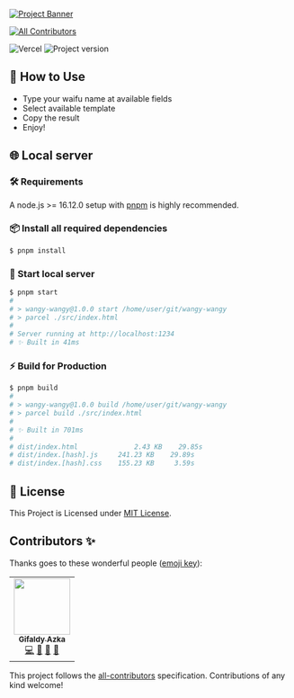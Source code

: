 [![Project Banner](https://cdn.upload.systems/uploads/8815ryAZ.png)](https://wangy.falcxxdev.ml)
<!-- ALL-CONTRIBUTORS-BADGE:START - Do not remove or modify this section -->
[![All Contributors](https://img.shields.io/badge/all_contributors-1-orange.svg?style=flat-square)](#contributors-)
<!-- ALL-CONTRIBUTORS-BADGE:END -->
![Vercel](https://img.shields.io/github/deployments/gifaldyazkaa/wangy-wangy/Production?label=Vercel&logo=vercel&logoColor=black&style=for-the-badge) ![Project version](https://img.shields.io/github/package-json/v/gifaldyazkaa/wangy-wangy?logo=node.js&style=for-the-badge)

## 🤔 How to Use

-   Type your waifu name at available fields
-   Select available template
-   Copy the result
-   Enjoy!

## 🌐 Local server

### 🛠️ Requirements

A node.js >= 16.12.0 setup with [pnpm](https://pnpm.io) is highly recommended.

### 📦 Install all required dependencies

```bash
$ pnpm install
```

### 🏃 Start local server

```bash
$ pnpm start
#
# > wangy-wangy@1.0.0 start /home/user/git/wangy-wangy
# > parcel ./src/index.html
#
# Server running at http://localhost:1234
# ✨ Built in 41ms
```

### ⚡ Build for Production

```bash
$ pnpm build
#
# > wangy-wangy@1.0.0 build /home/user/git/wangy-wangy
# > parcel build ./src/index.html
#
# ✨ Built in 701ms
#
# dist/index.html              2.43 KB    29.85s
# dist/index.[hash].js     241.23 KB    29.89s
# dist/index.[hash].css    155.23 KB     3.59s
```

## 📃 License

This Project is Licensed under [MIT License](./LICENSE).

## Contributors ✨

Thanks goes to these wonderful people ([emoji key](https://allcontributors.org/docs/en/emoji-key)):

<!-- ALL-CONTRIBUTORS-LIST:START - Do not remove or modify this section -->
<!-- prettier-ignore-start -->
<!-- markdownlint-disable -->
<table>
  <tr>
    <td align="center"><a href="https://falcxxdev.ml"><img src="https://avatars.githubusercontent.com/u/68645946?v=4?s=100" width="100px;" alt=""/><br /><sub><b>Gifaldy Azka</b></sub></a><br /><a href="https://github.com/gifaldyazkaa/wangy-wangy/commits?author=gifaldyazkaa" title="Code">💻</a> <a href="#maintenance-gifaldyazkaa" title="Maintenance">🚧</a> <a href="#ideas-gifaldyazkaa" title="Ideas, Planning, & Feedback">🤔</a> <a href="https://github.com/gifaldyazkaa/wangy-wangy/pulls?q=is%3Apr+reviewed-by%3Agifaldyazkaa" title="Reviewed Pull Requests">👀</a></td>
  </tr>
</table>

<!-- markdownlint-restore -->
<!-- prettier-ignore-end -->

<!-- ALL-CONTRIBUTORS-LIST:END -->

This project follows the [all-contributors](https://github.com/all-contributors/all-contributors) specification. Contributions of any kind welcome!